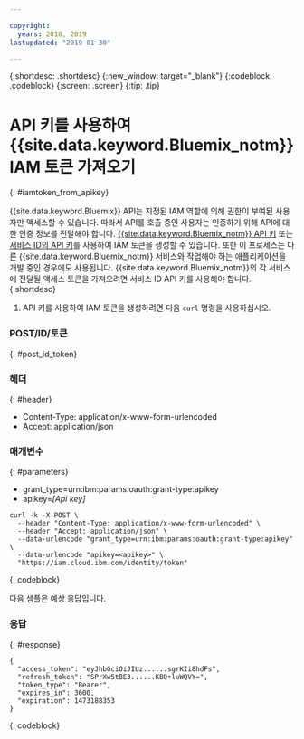 ```yaml
---

copyright:
  years: 2018, 2019
lastupdated: "2019-01-30"

---
```



{:shortdesc: .shortdesc}
{:new_window: target="_blank"}
{:codeblock: .codeblock}
{:screen: .screen}
{:tip: .tip}

# API 키를 사용하여 {{site.data.keyword.Bluemix_notm}} IAM 토큰 가져오기
{: #iamtoken_from_apikey}

{{site.data.keyword.Bluemix}} API는 지정된 IAM 역할에 의해 권한이 부여된 사용자만 액세스할 수 있습니다. 따라서 API를 호출 중인 사용자는 인증하기 위해 API에 대한 인증 정보를 전달해야 합니다. [{{site.data.keyword.Bluemix_notm}} API 키](/docs/iam?topic=iam-userapikey#userapikey) 또는 [서비스 ID의 API 키](/docs/iam?topic=iam-serviceidapikeys#serviceidapikeys)를 사용하여 IAM 토큰을 생성할 수 있습니다. 또한 이 프로세스는 다른 {{site.data.keyword.Bluemix_notm}} 서비스와 작업해야 하는 애플리케이션을 개발 중인 경우에도 사용됩니다. {{site.data.keyword.Bluemix_notm}}의 각 서비스에 전달될 액세스 토큰을 가져오려면 서비스 ID API 키를 사용해야 합니다.
{:shortdesc}

1. API 키를 사용하여 IAM 토큰을 생성하려면 다음 `curl` 명령을 사용하십시오.

### POST/ID/토큰
{: #post_id_token}

### 헤더
{: #header}
  - Content-Type: application/x-www-form-urlencoded
  - Accept: application/json

### 매개변수
{: #parameters}
  - grant_type=urn:ibm:params:oauth:grant-type:apikey
  - apikey=*[Api key]*

```
curl -k -X POST \
  --header "Content-Type: application/x-www-form-urlencoded" \
  --header "Accept: application/json" \
  --data-urlencode "grant_type=urn:ibm:params:oauth:grant-type:apikey" \
  --data-urlencode "apikey=<apikey>" \
  "https://iam.cloud.ibm.com/identity/token"
```
{: codeblock}

다음 샘플은 예상 응답입니다.

### 응답
{: #response}

```
{
  "access_token": "eyJhbGciOiJIUz......sgrKIi8hdFs",
  "refresh_token": "SPrXw5tBE3......KBQ+luWQVY=",
  "token_type": "Bearer",
  "expires_in": 3600,
  "expiration": 1473188353
}
```
{: codeblock}
